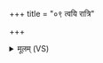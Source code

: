 +++
title = "०९ त्वयि रात्रि"

+++
<details><summary>मूलम् (VS)</summary>

त्वयि॑ रात्रि वसामसि स्वपि॒ष्याम॑सि जागृ॒हि। गोभ्यो॑ नः॒ शर्म॑ य॒च्छाश्वे॑भ्यः॒ पुरु॑षेभ्यः ॥
</details>